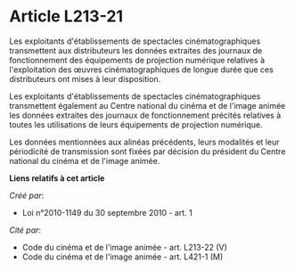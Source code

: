# Article L213-21

Les exploitants d'établissements de spectacles cinématographiques transmettent aux distributeurs les données extraites des
journaux de fonctionnement des équipements de projection numérique relatives à l'exploitation des œuvres cinématographiques
de longue durée que ces distributeurs ont mises à leur disposition. 

Les exploitants d'établissements de spectacles cinématographiques transmettent également au Centre national du cinéma et de
l'image animée les données extraites des journaux de fonctionnement précités relatives à toutes les utilisations de leurs
équipements de projection numérique. 

Les données mentionnées aux alinéas précédents, leurs modalités et leur périodicité de transmission sont fixées par décision
du président du Centre national du cinéma et de l'image animée.

**Liens relatifs à cet article**

_Créé par_:

  - Loi n°2010-1149 du 30 septembre 2010 - art. 1

_Cité par_:

  - Code du cinéma et de l'image animée - art. L213-22 (V)
  - Code du cinéma et de l'image animée - art. L421-1 (M)
